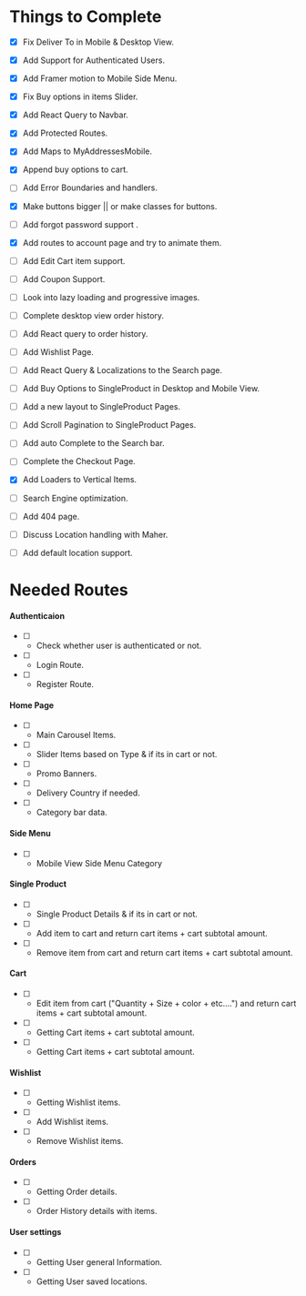 # Things to Complete

- [x] Fix Deliver To in Mobile & Desktop View.

- [x] Add Support for Authenticated Users.

- [x] Add Framer motion to Mobile Side Menu.

- [x] Fix Buy options in items Slider.

- [x] Add React Query to Navbar.

- [x] Add Protected Routes.

- [x] Add Maps to MyAddressesMobile.

- [x] Append buy options to cart.

- [ ] Add Error Boundaries and handlers.

- [x] Make buttons bigger || or make classes for buttons.

- [ ] Add forgot password support .

- [x] Add routes to account page and try to animate them.

- [ ] Add Edit Cart item support.

- [ ] Add Coupon Support.

- [ ] Look into lazy loading and progressive images.

- [ ] Complete desktop view order history.

- [ ] Add React query to order history.

- [ ] Add Wishlist Page.

- [ ] Add React Query & Localizations to the Search page.

- [ ] Add Buy Options to SingleProduct in Desktop and Mobile View.

- [ ] Add a new layout to SingleProduct Pages.

- [ ] Add Scroll Pagination to SingleProduct Pages.

- [ ] Add auto Complete to the Search bar.

- [ ] Complete the Checkout Page.

- [x] Add Loaders to Vertical Items.

- [ ] Search Engine optimization.

- [ ] Add 404 page.

- [ ] Discuss Location handling with Maher.

- [ ] Add default location support.

# Needed Routes

#### Authenticaion

- [ ] - Check whether user is authenticated or not.
- [ ] - Login Route.
- [ ] - Register Route.

#### Home Page

- [ ] - Main Carousel Items.
- [ ] - Slider Items based on Type & if its in cart or not.
- [ ] - Promo Banners.
- [ ] - Delivery Country if needed.
- [ ] - Category bar data.

#### Side Menu

- [ ] - Mobile View Side Menu Category

#### Single Product

- [ ] - Single Product Details & if its in cart or not.
- [ ] - Add item to cart and return cart items + cart subtotal amount.
- [ ] - Remove item from cart and return cart items + cart subtotal amount.

#### Cart

- [ ] - Edit item from cart ("Quantity + Size + color + etc....") and return cart items + cart subtotal amount.
- [ ] - Getting Cart items + cart subtotal amount.
- [ ] - Getting Cart items + cart subtotal amount.

#### Wishlist

- [ ] - Getting Wishlist items.
- [ ] - Add Wishlist items.
- [ ] - Remove Wishlist items.

#### Orders

- [ ] - Getting Order details.
- [ ] - Order History details with items.

#### User settings

- [ ] - Getting User general Information.
- [ ] - Getting User saved locations.
